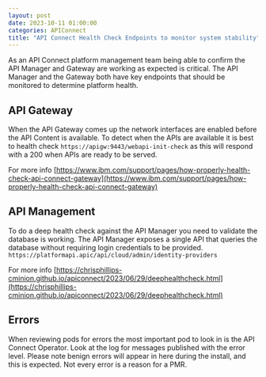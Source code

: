 ```yaml
---
layout: post
date: 2023-10-11 01:00:00
categories: APIConnect
title: "API Connect Health Check Endpoints to monitor system stability"
---
```

As an API Connect platform management team being able to confirm the API Manager and Gateway are working as expected is critical. The API Manager and the Gateway both have key endpoints that should be monitored to determine platform health.

## API Gateway
When the API Gateway comes up the network interfaces are enabled before the API Content is available. To detect when the APIs are available it is best to health check `https://apigw:9443/webapi-init-check` as this will respond with a 200 when APIs are ready to be served.

For more info
[https://www.ibm.com/support/pages/how-properly-health-check-api-connect-gateway](https://www.ibm.com/support/pages/how-properly-health-check-api-connect-gateway)

## API Management
To do a deep health check against the API Manager you need to validate the database is working. The API Manager exposes a single API that queries the database without requiring login credentials to be provided.
`https://platformapi.apic/api/cloud/admin/identity-providers`

For more info
[https://chrisphillips-cminion.github.io/apiconnect/2023/06/29/deephealthcheck.html](https://chrisphillips-cminion.github.io/apiconnect/2023/06/29/deephealthcheck.html)

## Errors
When reviewing pods for errors the most important pod to look in is the API Connect Operator. Look at the log for messages published with the error level. Please note benign errors will appear in here during the install, and this is expected. Not every error is a reason for a PMR.
